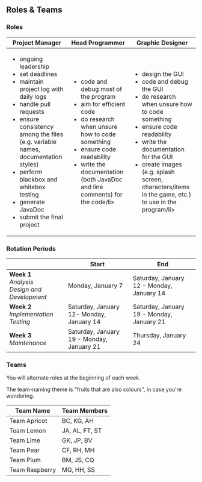 ## Roles & Teams

 ### Roles

 | Project Manager | Head Programmer | Graphic Designer |
 | --- | --- | --- |
 | <ul><li>ongoing leadership</li><li>set deadlines</li><li>maintain project log with daily logs</li><li>handle pull requests</li><li>ensure consistency among the files (e.g. variable names, documentation styles)</li><li>perform blackbox and whitebox testing</li><li>generate JavaDoc</li><li>submit the final project</li></ul> | <ul><li>code and debug most of the program</li><li>aim for efficient code</li><li>do research when unsure how to code something</li><li>ensure code readability</li><li>write the documentation (both JavaDoc and line comments) for the code/li></ul> | <ul><li>design the GUI</li><li>code and debug the GUI</li><li>do research when unsure how to code something</li><li>ensure code readability</li><li>write the documentation for the GUI</li><li>create images (e.g. splash screen, characters/items in the game, etc.) to use in the program/li></ul> |

 ### Rotation Periods  

 | | Start | End |
 | --- | --- | --- |
 | **Week 1**</br>*Analysis*</br>*Design and Development* | Monday, January 7 | Saturday, January 12 - Monday, January 14 |
 | **Week 2**</br>*Implementation*</br>*Testing* | Saturday, January 12- Monday, January 14 | Saturday, January 19 - Monday, January 21 |
 | **Week 3**</br>*Maintenance* | Saturday, January 19 - Monday, January 21 | Thursday, January 24 |

 ### Teams

 You will alternate roles at the beginning of each week.

 The team-naming theme is "fruits that are also colours", in case you're wondering.

 | Team Name | Team Members |
 | --- | --- |
 | Team Apricot | BC, KG, AH |
 | Team Lemon |	JA, AL, FT, ST |
 | Team Lime |	GK, JP, BV |
 | Team Pear |	CF, RH, MH |
 | Team Plum |	BM, JS, CQ |
 | Team Raspberry | MG, HH, SS |
